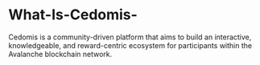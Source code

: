 # What-Is-Cedomis-
Cedomis is a community-driven platform that aims to build an interactive, knowledgeable, and reward-centric ecosystem for participants within the Avalanche blockchain network.
